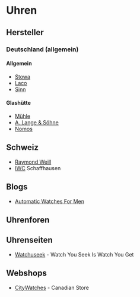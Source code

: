 # Uhren

## Hersteller

### Deutschland (allgemein)

#### Allgemein

* [Stowa]
* [Laco]
* [Sinn]

[Stowa]: https://www.stowa.de
[Laco]: https://www.laco.de
[Sinn]: https://www.sinn.de

#### Glashütte

* [Mühle]
* [A. Lange & Söhne]
* [Nomos]

[Mühle]: https://www.muehle-glashuette.de/
[A. Lange & Söhne]: https://www.alange-soehne.com/
[Nomos]: https://nomos-glashuette.com/

## Schweiz

* [Raymond Weill]
* [IWC] Schaffhausen

[Raymond Weill]: https://www.raymond-weil.com/ 
[IWC]: https://www.iwc.com

## Blogs

* [Automatic Watches For Men]

[Automatic Watches For Men]: https://automaticwatchesformen.com/

## Uhrenforen

## Uhrenseiten

* [Watchuseek] - Watch You Seek Is Watch You Get

[Watchuseek]: https://www.watchuseek.com/

## Webshops

* [CityWatches] - Canadian Store

[CityWatches]: https://www.citywatches.ca/

